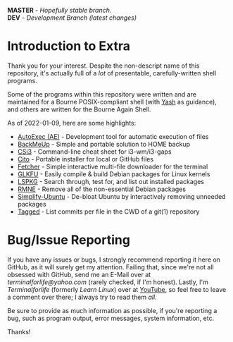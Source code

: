 **MASTER** - _Hopefully stable branch._\
**DEV** - _Development Branch (latest changes)_

# Introduction to Extra

Thank you for your interest. Despite the non-descript name of this repository, it's actually full of a _lot_ of presentable, carefully-written shell programs.

Some of the programs within this repository were written and are maintained for a Bourne POSIX-compliant shell (with [Yash](https://yash.osdn.jp/) as guidance), and others are written for the Bourne Again Shell.

As of 2022-01-09, here are some highlights:

  * [AutoExec (AE)](source/autoexec) - Development tool for automatic execution of files
  * [BackMeUp](source/backmeup) - Simple and portable solution to HOME backup
  * [CSi3](source/csi3) - Command-line cheat sheet for i3-wm/i3-gaps
  * [Cito](source/cito) - Portable installer for local or GitHub files
  * [Fetcher](source/fetcher) - Simple interactive multi-file downloader for the terminal
  * [GLKFU](source/glkfu) - Easily compile & build Debian packages for Linux kernels
  * [LSPKG](source/lspkg) - Search through, test for, and list out installed packages
  * [RMNE](source/rmne) - Remove all of the non-essential Debian packages
  * [Simplify-Ubuntu](source/simplify-ubuntu) - De-bloat Ubuntu by interactively removing unneeded packages
  * [Tagged](source/tagged) - List commits per file in the CWD of a git(1) repository

# Bug/Issue Reporting

If you have any issues or bugs, I strongly recommend reporting it here on GitHub, as it will surely get my attention. Failing that, since we're not all obsessed with GitHub, send me an E-Mail over at _terminalforlife@yahoo.com_ (rarely checked, if I'm honest). Lastly, I'm _Terminalforlife_ (formerly _Learn Linux_) over at [YouTube](https://www.youtube.com/c/Terminalforlife), so feel free to leave a comment over there; I always try to read them _all_.

Be sure to provide as much information as possible, if you're reporting a bug, such as program output, error messages, system information, etc.

Thanks!

